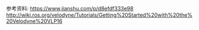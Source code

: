 





参考资料:
https://www.jianshu.com/p/d8efdf333e98
http://wiki.ros.org/velodyne/Tutorials/Getting%20Started%20with%20the%20Velodyne%20VLP16

